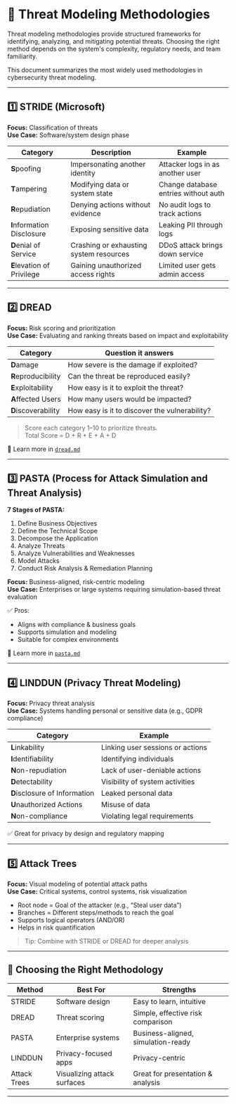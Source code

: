 # 🧠 Threat Modeling Methodologies

Threat modeling methodologies provide structured frameworks for identifying, analyzing, and mitigating potential threats. Choosing the right method depends on the system's complexity, regulatory needs, and team familiarity.

This document summarizes the most widely used methodologies in cybersecurity threat modeling.

---

## 1️⃣ STRIDE (Microsoft)

**Focus:** Classification of threats  
**Use Case:** Software/system design phase

| Category               | Description                                | Example                                 |
|------------------------|--------------------------------------------|-----------------------------------------|
| **S**poofing           | Impersonating another identity             | Attacker logs in as another user        |
| **T**ampering          | Modifying data or system state             | Change database entries without auth    |
| **R**epudiation        | Denying actions without evidence           | No audit logs to track actions          |
| **I**nformation Disclosure | Exposing sensitive data                 | Leaking PII through logs                |
| **D**enial of Service  | Crashing or exhausting system resources    | DDoS attack brings down service         |
| **E**levation of Privilege | Gaining unauthorized access rights     | Limited user gets admin access          |

---

## 2️⃣ DREAD

**Focus:** Risk scoring and prioritization  
**Use Case:** Evaluating and ranking threats based on impact and exploitability

| Category          | Question it answers                              |
|-------------------|--------------------------------------------------|
| **D**amage        | How severe is the damage if exploited?           |
| **R**eproducibility | Can the threat be reproduced easily?           |
| **E**xploitability | How easy is it to exploit the threat?           |
| **A**ffected Users | How many users would be impacted?              |
| **D**iscoverability | How easy is it to discover the vulnerability? |

> Score each category 1–10 to prioritize threats.  
> Total Score = D + R + E + A + D

📎 Learn more in [`dread.md`](dread.md)

---

## 3️⃣ PASTA (Process for Attack Simulation and Threat Analysis)

**7 Stages of PASTA:**
1. Define Business Objectives  
2. Define the Technical Scope  
3. Decompose the Application  
4. Analyze Threats  
5. Analyze Vulnerabilities and Weaknesses  
6. Model Attacks  
7. Conduct Risk Analysis & Remediation Planning

**Focus:** Business-aligned, risk-centric modeling  
**Use Case:** Enterprises or large systems requiring simulation-based threat evaluation

✅ Pros:
- Aligns with compliance & business goals
- Supports simulation and modeling
- Suitable for complex environments

📎 Learn more in [`pasta.md`](pasta.md)

---

## 4️⃣ LINDDUN (Privacy Threat Modeling)

**Focus:** Privacy threat analysis  
**Use Case:** Systems handling personal or sensitive data (e.g., GDPR compliance)

| Category | Example                                 |
|----------|-----------------------------------------|
| **L**inkability | Linking user sessions or actions  |
| **I**dentifiability | Identifying individuals       |
| **N**on-repudiation | Lack of user-deniable actions |
| **D**etectability | Visibility of system activities |
| **D**isclosure of Information | Leaked personal data |
| **U**nauthorized Actions | Misuse of data           |
| **N**on-compliance | Violating legal requirements   |

✅ Great for privacy by design and regulatory mapping

---

## 5️⃣ Attack Trees

**Focus:** Visual modeling of potential attack paths  
**Use Case:** Critical systems, control systems, risk visualization

- Root node = Goal of the attacker (e.g., “Steal user data”)
- Branches = Different steps/methods to reach the goal
- Supports logical operators (AND/OR)
- Helps in risk quantification

> Tip: Combine with STRIDE or DREAD for deeper analysis

---

## 🤔 Choosing the Right Methodology

| Method       | Best For                      | Strengths                          |
|--------------|-------------------------------|------------------------------------|
| STRIDE       | Software design               | Easy to learn, intuitive           |
| DREAD        | Threat scoring                | Simple, effective risk comparison  |
| PASTA        | Enterprise systems            | Business-aligned, simulation-ready |
| LINDDUN      | Privacy-focused apps          | Privacy-centric                    |
| Attack Trees | Visualizing attack surfaces   | Great for presentation & analysis  |

---
